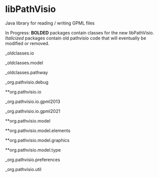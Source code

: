 # libPathVisio
Java library for reading / writing GPML files

In Progress: 
**BOLDED** packages contain classes for the new libPathVisio. _Italicized_ packages contain old pathvisio code that will eventually be modified or removed.  

_oldclasses.io

_oldclasses.model

_oldclasses.pathway

_org.pathvisio.debug

**org.pathvisio.io

_org.pathvisio.io.gpml2013

_org.pathvisio.io.gpml2021

**org.pathvisio.model

**org.pathvisio.model.elements

**org.pathvisio.model.graphics

**org.pathvisio.model.type

_org.pathvisio.preferences

_org.pathvisio.util
